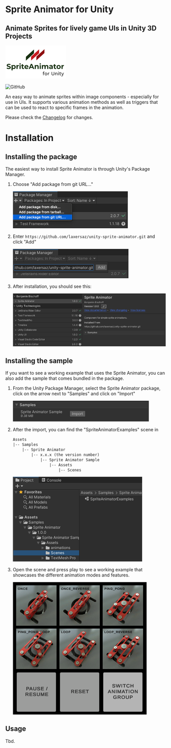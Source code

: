 # Sprite Animator for Unity
## Animate Sprites for lively game UIs in Unity 3D Projects

![logo](Documentation~/logo.png)

![GitHub](https://img.shields.io/github/license/laxersaz/unity-sprite-animator)

An easy way to animate sprites within image components - especially for use in UIs. It supports various animation methods as well as triggers that can be used to react to specific frames in the animation.

Please check the [Changelog](CHANGELOG.md) for changes.

# Installation

## Installing the package

The easiest way to install Sprite Animator is through Unity's Package Manager.

1. Choose "Add package from git URL..."

   ![package_manager1](Documentation~/package_manager1.png)

2. Enter `https://github.com/laxersaz/unity-sprite-animator.git` and click "Add"

   ![package_manager2](Documentation~/package_manager2.png)

3. After installation, you should see this:

   ![package_manager3](Documentation~/package_manager3.png)

## Installing the sample

If you want to see a working example that uses the Sprite Animator, you can also add the sample that comes bundled in the package.

1. From the Unity Package Manager, select the Sprite Animator package, click on the arrow next to "Samples" and click on "Import"

   ![install_sample](Documentation~/install_sample.png)

2. After the import, you can find the "SpriteAnimatorExamples" scene in

   ```
   Assets
   |-- Samples
       |-- Sprite Animator
           |-- x.x.x (the version number)
               |-- Sprite Animator Sample
                   |-- Assets
                       |-- Scenes
   ```

   ![sample_scene](Documentation~/sample_scene.png)

3. Open the scene and press play to see a working example that showcases the different animation modes and features.

   ![running_sample](Documentation~/running_sample.png)

## Usage

Tbd.
